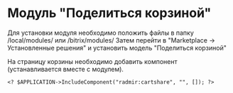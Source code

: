 # Модуль "Поделиться корзиной" 

Для установки модуля необходимо положить файлы в папку /local/modules/ или /bitrix/modules/ 
Затем перейти в "Marketplace -> Установленные решения" и установить модель "Поделиться корзиной"

На страницу корзины необходимо добавить компонент (устанавливается вместе с модулем).

```
<? $APPLICATION->IncludeComponent("radmir:cartshare", "", []); ?>
```